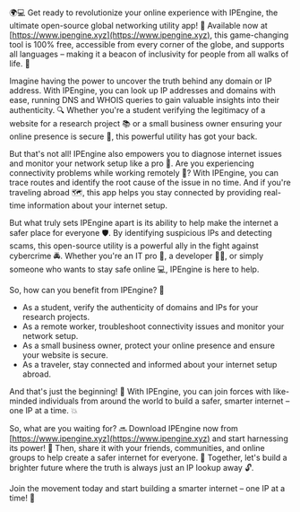 🌍💻 Get ready to revolutionize your online experience with IPEngine, the ultimate open-source global networking utility app! 🚀 Available now at [https://www.ipengine.xyz](https://www.ipengine.xyz), this game-changing tool is 100% free, accessible from every corner of the globe, and supports all languages – making it a beacon of inclusivity for people from all walks of life. 💪

Imagine having the power to uncover the truth behind any domain or IP address. With IPEngine, you can look up IP addresses and domains with ease, running DNS and WHOIS queries to gain valuable insights into their authenticity. 🔍 Whether you're a student verifying the legitimacy of a website for a research project 📚 or a small business owner ensuring your online presence is secure 💼, this powerful utility has got your back.

But that's not all! IPEngine also empowers you to diagnose internet issues and monitor your network setup like a pro 🔧. Are you experiencing connectivity problems while working remotely 🏢? With IPEngine, you can trace routes and identify the root cause of the issue in no time. And if you're traveling abroad 🗺️, this app helps you stay connected by providing real-time information about your internet setup.

But what truly sets IPEngine apart is its ability to help make the internet a safer place for everyone 🛡️. By identifying suspicious IPs and detecting scams, this open-source utility is a powerful ally in the fight against cybercrime 🚔. Whether you're an IT pro 🔧, a developer 👨‍💻, or simply someone who wants to stay safe online 💻, IPEngine is here to help.

So, how can you benefit from IPEngine? 🤔

* As a student, verify the authenticity of domains and IPs for your research projects.
* As a remote worker, troubleshoot connectivity issues and monitor your network setup.
* As a small business owner, protect your online presence and ensure your website is secure.
* As a traveler, stay connected and informed about your internet setup abroad.

And that's just the beginning! 🌟 With IPEngine, you can join forces with like-minded individuals from around the world to build a safer, smarter internet – one IP at a time. 💥

So, what are you waiting for? 🔜 Download IPEngine now from [https://www.ipengine.xyz](https://www.ipengine.xyz) and start harnessing its power! 🚀 Then, share it with your friends, communities, and online groups to help create a safer internet for everyone. 🌈 Together, let's build a brighter future where the truth is always just an IP lookup away 🔓.

Join the movement today and start building a smarter internet – one IP at a time! 💪